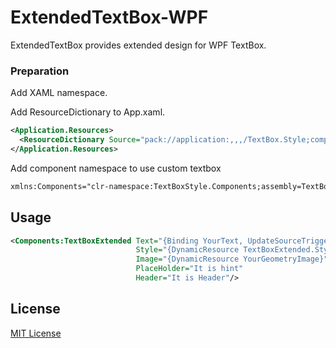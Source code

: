 # ExtendedTextBox-WPF

ExtendedTextBox provides extended design for WPF TextBox.

### Preparation

Add XAML namespace.

Add ResourceDictionary to App.xaml.

```xml
<Application.Resources>
  <ResourceDictionary Source="pack://application:,,,/TextBox.Style;component/Styles/BaseDictionary.xaml"/>
</Application.Resources>
```
Add component namespace to use custom textbox

```xml
xmlns:Components="clr-namespace:TextBoxStyle.Components;assembly=TextBox.Style"
```

## Usage

```xml
<Components:TextBoxExtended Text="{Binding YourText, UpdateSourceTrigger=PropertyChanged}"
                            Style="{DynamicResource TextBoxExtended.Style}"
                            Image="{DynamicResource YourGeometryImage}"
                            PlaceHolder="It is hint"
                            Header="It is Header"/>
```

## License

[MIT License](LICENSE)
